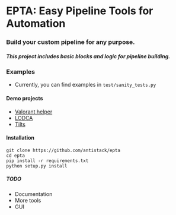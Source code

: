 # EPTA: Easy Pipeline Tools for Automation
### Build your custom pipeline for any purpose.
##### This project includes basic blocks and logic for pipeline building.
 
### Examples
- Currently, you can find examples in `test/sanity_tests.py` 

#### Demo projects
- [Valorant helper](https://github.com/codepause/vahper)
- [LODCA](https://github.com/codepause/lodca)
- [Tilts](https://github.com/codepause/tilts)

#### Installation
```
git clone https://github.com/antistack/epta
cd epta
pip install -r requirements.txt
python setup.py install
```
##### TODO
- Documentation
- More tools
- GUI


